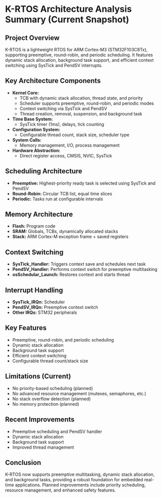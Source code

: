 # K-RTOS Architecture Analysis Summary (Current Snapshot)

## Project Overview
K-RTOS is a lightweight RTOS for ARM Cortex-M3 (STM32F103C8Tx), supporting preemptive, round-robin, and periodic scheduling. It features dynamic stack allocation, background task support, and efficient context switching using SysTick and PendSV interrupts.

## Key Architecture Components
- **Kernel Core:**
  - TCB with dynamic stack allocation, thread state, and priority
  - Scheduler supports preemptive, round-robin, and periodic modes
  - Context switching via SysTick and PendSV
  - Thread creation, removal, suspension, and background task
- **Time Base System:**
  - SysTick timer (1ms), delays, tick counting
- **Configuration System:**
  - Configurable thread count, stack size, scheduler type
- **System Calls:**
  - Memory management, I/O, process management
- **Hardware Abstraction:**
  - Direct register access, CMSIS, NVIC, SysTick

## Scheduling Architecture
- **Preemptive:** Highest-priority ready task is selected using SysTick and PendSV
- **Round-Robin:** Circular TCB list, equal time slices
- **Periodic:** Tasks run at configurable intervals

## Memory Architecture
- **Flash:** Program code
- **SRAM:** Globals, TCBs, dynamically allocated stacks
- **Stack:** ARM Cortex-M exception frame + saved registers

## Context Switching
- **SysTick_Handler:** Triggers context save and schedules next task
- **PendSV_Handler:** Performs context switch for preemptive multitasking
- **osSchedular_Launch:** Restores context and starts thread

## Interrupt Handling
- **SysTick_IRQn:** Scheduler
- **PendSV_IRQn:** Preemptive context switch
- **Other IRQs:** STM32 peripherals

## Key Features
- Preemptive, round-robin, and periodic scheduling
- Dynamic stack allocation
- Background task support
- Efficient context switching
- Configurable thread count/stack size

## Limitations (Current)
- No priority-based scheduling (planned)
- No advanced resource management (mutexes, semaphores, etc.)
- No stack overflow detection (planned)
- No memory protection (planned)

## Recent Improvements
- Preemptive scheduling and PendSV handler
- Dynamic stack allocation
- Background task support
- Improved thread management

## Conclusion
K-RTOS now supports preemptive multitasking, dynamic stack allocation, and background tasks, providing a robust foundation for embedded real-time applications. Planned improvements include priority scheduling, resource management, and enhanced safety features. 